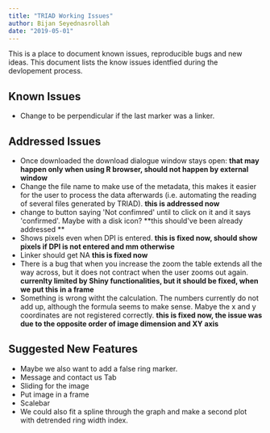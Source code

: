 ```yaml
---
title: "TRIAD Working Issues"
author: Bijan Seyednasrollah
date: "2019-05-01"
---
```


This is a place to document known issues, reproducible bugs and new ideas. This document lists the know issues identfied during the devlopement process.


## Known Issues
- Change to be perpendicular if the last marker was a linker.

## Addressed Issues
- Once downloaded the download dialogue window stays open: **that may happen only when using R browser, should not happen by external window**
- Change the file name to make use of the metadata, this makes it easier for the user to process the data afterwards (i.e. automating the reading of several files generated by TRIAD). **this is addressed now**
- change to button saying 'Not confimred' until to click on it and it says 'confirmed'. Maybe with a disk icon? **this should've been already addressed **
- Shows pixels even when DPI is entered. **this is fixed now, should show pixels if DPI is not entered and mm otherwise**
- Linker should get NA **this is fixed now**
- There is a bug that when you increase the zoom the table extends all the way across, but it does not contract when the user zooms out again.  **currenlty limited by Shiny functionalities, but it should be fixed, when we put this in a frame**
- Something is wrong witht the calculation. The numbers currently do not add up, although the formula seems to make sense. Mabye the x and y coordinates are not registered correctly. **this is fixed now, the issue was due to the opposite order of image dimension and XY axis**




## Suggested New Features
- Maybe we also want to add a false ring marker.
- Message and contact us Tab
- Sliding for the image
- Put image in a frame 
- Scalebar
- We could also fit a spline through the graph and make a second plot with detrended ring width index.


